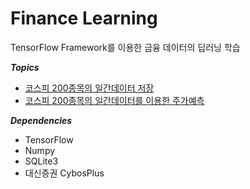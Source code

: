 # Finance Learning

TensorFlow Framework를 이용한 금융 데이터의 딥러닝 학습

***Topics***
* [코스피 200종목의 일간데이터 저장](store_modules/store_stock_daily_series/store_stock_daily_series.pyproj)
* [코스피 200종목의 일간데이터를 이용한 주가예측](learning_modules/stock_daily_learning/stock_daily_learning.py)

***Dependencies***
* TensorFlow
* Numpy
* SQLite3
* 대신증권 CybosPlus